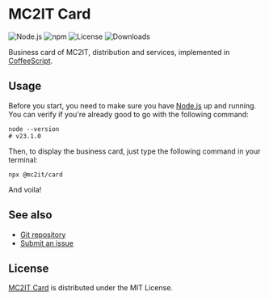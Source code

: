 # MC2IT Card
![Node.js](https://badgen.net/npm/node/@mc2it/card) ![npm](https://badgen.net/npm/v/@mc2it/card) ![License](https://badgen.net/npm/license/@mc2it/card) ![Downloads](https://badgen.net/npm/dt/@mc2it/card)

Business card of MC2IT, distribution and services,
implemented in [CoffeeScript](https://coffeescript.org).

## Usage
Before you start, you need to make sure you have [Node.js](https://nodejs.org) up and running.
You can verify if you're already good to go with the following command:

```shell
node --version
# v23.1.0
```

Then, to display the business card, just type the following command in your terminal:

```shell
npx @mc2it/card
```

And voila!

## See also
- [Git repository](https://github.com/mc2it/card)
- [Submit an issue](https://github.com/mc2it/card/issues)

## License
[MC2IT Card](https://github.com/mc2it/card) is distributed under the MIT License.
